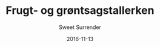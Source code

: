 ---
title: 'Frugt-  og grøntsagstallerken'
description: ""
color: '#ffffff'
price: '30'
category: childrensMenu
tags: Børneretter
meta:
    id: 66d3917c26ff872dbd8c6bbee57ab2d603dec904
    parentId: f20f57fa9c3d8bff0902cfb33f350091a3a48d51
    language: da
date: '2016-11-13'
author: 'Sweet Surrender'
---